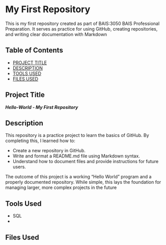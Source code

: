 # My First Repository   
This is my first repository created as part of BAIS:3050 BAIS Professional Preparation. It serves as practice for using GitHub, creating repositories, and writing clear documentation with Markdown

## Table of Contents

- [PROJECT TITLE](#Project-Title)
- [DESCRIPTION](#Description)
- [TOOLS USED](#Tools-Used)
- [FILES USED](#Files-Used)

## Project Title    

***Hello-World - My First Repository***

## Description      
This repository is a practice project to learn the basics of GitHub. By completing this, I learned how to:
- Create a new repository in GitHub.
- Write and format a README.md file using Markdown syntax.
- Understand how to document files and provide instructions for future users.  

The outcome of this project is a working “Hello World” program and a properly documented repository. While simple, this lays the foundation for managing larger, more complex projects in the future

## Tools Used      
- SQL
- 

## Files Used      
